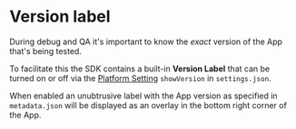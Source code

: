 # Version label

During debug and QA it's important to know the _exact_ version of the App that's being tested.

To facilitate this the SDK contains a built-in **Version Label** that can be turned on or off via the [Platform Setting](/plugins/settings?id=platform) `showVersion` in `settings.json`.

When enabled an unubtrusive label with the App version as specified in `metadata.json` will be displayed as an overlay in the bottom right corner of the App.
